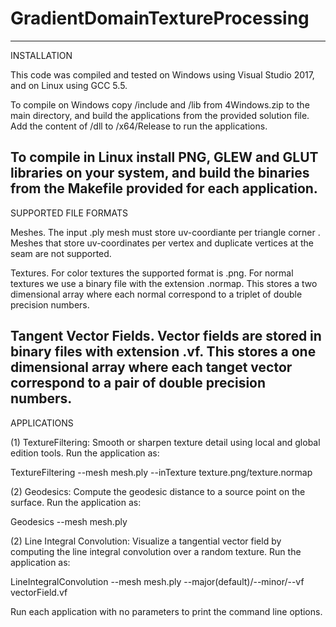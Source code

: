 # GradientDomainTextureProcessing

-----------------------------------------------------------------
INSTALLATION

This code was compiled and tested on Windows using Visual Studio 2017, and on Linux using GCC 5.5. 

To compile on Windows copy /include and /lib from 4Windows.zip to the main directory, and build the applications from the provided solution file. Add  the content of /dll to /x64/Release to run the applications.

To compile in Linux install PNG, GLEW and GLUT libraries on your system, and build the binaries from the Makefile provided for each application. 
-----------------------------------------------------------------

SUPPORTED FILE FORMATS

Meshes. The input .ply mesh must store uv-coordiante per triangle corner . Meshes that store uv-coordinates per vertex and duplicate vertices at the seam are not supported.

Textures. For color textures the supported format is .png. For normal textures we use a binary file with the extension .normap. This stores a two dimensional array where each normal correspond to a triplet of double precision numbers.

Tangent Vector Fields. Vector fields are stored in binary files with extension .vf. This stores a one dimensional array where each tanget vector correspond to a pair of double precision numbers.
-----------------------------------------------------------------
 
APPLICATIONS


(1) TextureFiltering: Smooth or sharpen texture detail using local and global edition tools. Run the application as:

TextureFiltering --mesh mesh.ply --inTexture texture.png/texture.normap


(2) Geodesics: Compute the geodesic distance to a source point on the surface. Run the application as:

Geodesics --mesh mesh.ply

(2) Line Integral Convolution: Visualize a tangential vector field by computing the line integral convolution over a random texture. Run the application as:

LineIntegralConvolution --mesh mesh.ply --major(default)/--minor/--vf vectorField.vf


Run each application with no parameters to print the command line options.




